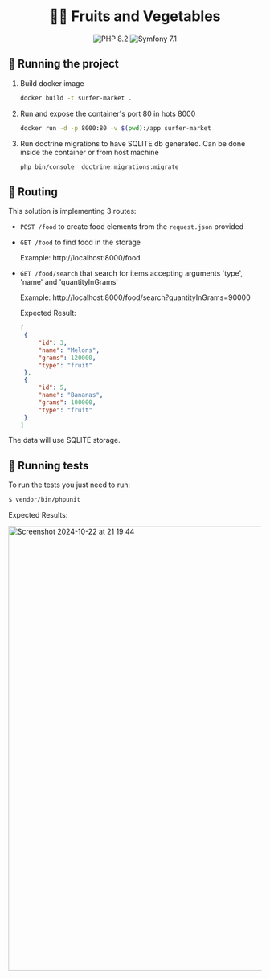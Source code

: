 
<h1 align="center">
🍎🥕 Fruits and Vegetables
</h1>

<p align="center">
    <img src="https://img.shields.io/badge/PHP-8.2-darkred" alt="PHP 8.2"/>
    <img src="https://img.shields.io/badge/Symfony-7.1-orange" alt="Symfony 7.1"/>
</p>




## 🚂 Running the project

1. Build docker image
   ```bash
   docker build -t surfer-market .
   ```
2. Run and expose the container's port 80 in hots 8000
   ```bash
   docker run -d -p 8000:80 -v $(pwd):/app surfer-market
   ```
3. Run doctrine migrations to have SQLITE db generated. Can be done inside the container or from host machine
   ```bash
   php bin/console  doctrine:migrations:migrate
   ```



## 👣 Routing

This solution is implementing 3 routes:

- `POST /food` to create food elements from the `request.json` provided

- `GET /food` to find food in the storage

   Example: http://localhost:8000/food

- `GET /food/search` that search for items accepting arguments 'type', 'name' and 'quantityInGrams'
   
   Example: http://localhost:8000/food/search?quantityInGrams=90000

   Expected Result:

   ```json
   [
    {
        "id": 3,
        "name": "Melons",
        "grams": 120000,
        "type": "fruit"
    },
    {
        "id": 5,
        "name": "Bananas",
        "grams": 100000,
        "type": "fruit"
    }
   ]
   ```

The data will use SQLITE storage.

## 🧪 Running tests

To run the tests you just need to run:

```bash 
$ vendor/bin/phpunit
```

Expected Results:

<img width="885" alt="Screenshot 2024-10-22 at 21 19 44" src="https://github.com/user-attachments/assets/bf476a8b-c51a-4692-8d74-d5a1ac7a7d30">


